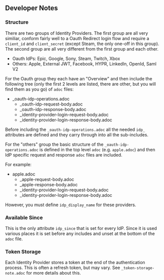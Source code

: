 ## Developer Notes

### Structure

There are two groups of Identity Providers.  The first group are all very similiar, conform fairly well to a Oauth Redirect login flow and require a `client_id` and `client_secret` (except Steam, the only one-off in this group).  The second group are all very different from the first group and each other.

- Oauth IdPs: Epic, Google, Sony, Steam, Twitch, Xbox
- Others: Apple, External JWT, Facebook, HYPR, LinkedIn, OpenId, Saml V2

For the Oauth group they each have an "Overview" and then include the following tree (only the first 2 levels are listed, there are other, but you will find them as you go) of `adoc` files:

- _oauth-idp-operations.adoc
  - _oauth-idp-request-body.adoc
  - _oauth-idp-response-body.adoc
  - _identity-provider-login-request-body.adoc
  - _identity-provider-login-response-body.adoc
    
Before including the `_oauth-idp-operations.adoc` all the needed `idp_` attributes are defined and they carry through into all the sub-includes.

For the "others" group the basic structure of the `_oauth-idp-operations.adoc` is defined in the top level `adoc` (e.g. `apple.adoc`) and then IdP specific request and response `adoc` files are included.

For example:
- apple.adoc
  - _apple-request-body.adoc
  - _apple-response-body.adoc
  - _identity-provider-login-request-body.adoc
  - _identity-provider-login-response-body.adoc

However, you must define `idp_display_name` for these providers.
    
### Available Since

This is the only attribute `idp_since` that is set for every IdP.  Since it is used various places it is set before any includes and unset at the bottom of the `adoc` file.

### Token Storage

Each Identity Provider stores a token at the end of the authentication process. This is often a refresh token, but may vary. See `_token-storage-note.adoc` for more details about this.
